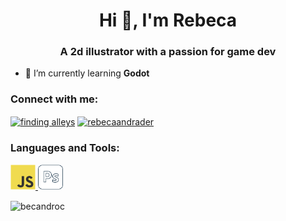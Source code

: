 <h1 align="center">Hi 👋, I'm Rebeca</h1>
<h3 align="center">A 2d illustrator with a passion for game dev</h3>

- 👾 I’m currently learning **Godot**

<h3 align="left">Connect with me:</h3>
<p align="left">
<a href="https://instagram.com/finding alleys" target="blank"><img align="center" src="https://raw.githubusercontent.com/rahuldkjain/github-profile-readme-generator/master/src/images/icons/Social/instagram.svg" alt="finding alleys" height="30" width="40" /></a>
<a href="https://www.behance.net/rebecaandrader" target="blank"><img align="center" src="https://raw.githubusercontent.com/rahuldkjain/github-profile-readme-generator/master/src/images/icons/Social/behance.svg" alt="rebecaandrader" height="30" width="40" /></a>
</p>

<h3 align="left">Languages and Tools:</h3>
<p align="left"> <a href="https://developer.mozilla.org/en-US/docs/Web/JavaScript" target="_blank" rel="noreferrer"> <img src="https://raw.githubusercontent.com/devicons/devicon/master/icons/javascript/javascript-original.svg" alt="javascript" width="40" height="40"/> </a> <a href="https://www.photoshop.com/en" target="_blank" rel="noreferrer"> <img src="https://raw.githubusercontent.com/devicons/devicon/master/icons/photoshop/photoshop-line.svg" alt="photoshop" width="40" height="40"/> </a> </p>

<p><img align="center" src="https://github-readme-stats.vercel.app/api/top-langs?username=becandroc&show_icons=true&locale=en&layout=compact" alt="becandroc" /></p>

